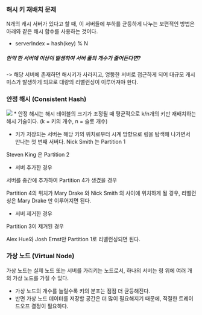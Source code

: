 ### 해시 키 재배치 문제

N개의 캐시 서버가 있다고 할 때, 이 서버들에 부하를 균등하게 나누는 보편적인 방법은 아래와 같은 해시 함수를 사용하는 것이다.
* serverIndex = hash(key) % N

##### 만약 한 서버에 이상이 발생하여 서버 풀의 개수가 줄어든다면?
 -> 해당 서버에 존재하던 해시키가 사라지고, 엉뚱한 서버로 접근하게 되어 대규모 캐시 미스가 발생하게 되므로 대량의 리밸런싱이 이루어져야 한다.

 ### 안정 해시 (Consistent Hash)
<img src = "images/minjoo/consistenthash.png">
 * 안정 해시는 해시 테이블의 크기가 조정될 때 평균적으로 k/n개의 키만 재배치하는 해시 기술이다. (k = 키의 개수, n = 슬롯 개수)

* 키가 저장되는 서버는 해당 키의 위치로부터 시계 방향으로 링을 탐색해 나가면서 만나는 첫 번째 서버다.
Nick Smith 는 Partition 1

Steven King 은 Partition 2

* 서버 추가한 경우
  
서버를 중간에 추가하여 Partition 4가 생겼을 경우

Partition 4의 위치가 Mary Drake 와 Nick Smith 의 사이에 위치하게 될 경우, 리밸런싱은 Mary Drake 만 이루어지면 된다.

* 서버 제거한 경우

Partition 3이 제거된 경우

Alex Hue와 Josh Ernst만 Partition 1로 리밸런싱되면 된다.

### 가상 노드 (Virtual Node)
가상 노드는 실제 노드 또는 서버를 가리키는 노드로서, 하나의 서버는 링 위에 여러 개의 가상 노드를 가질 수 있다.

* 가상 노드의 개수를 늘릴수록 키의 분포는 점점 더 균등해진다.
* 반면 가상 노드 데이터를 저장할 공간은 더 많이 필요해지기 때문에, 적절한 트레이드오프 결정이 필요하다.
